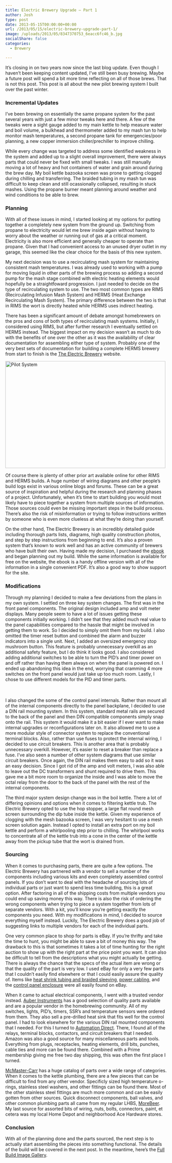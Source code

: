 ```yaml
---
title: Electric Brewery Upgrade – Part 1
author: Josh
type: post
date: 2013-05-15T00:00:00+00:00
url: /2013/05/15/electric-brewery-upgrade-part-1/
image: /uploads/2013/05/8347370753_6eacc6fc46_b.jpg
socialShare: false
categories:
  - Brewery

---
```

It’s closing in on two years now since the last blog update. Even though I haven’t been keeping content updated, I’ve still been busy brewing. Maybe a future post will spend a bit more time reflecting on all of those brews. That is not this post. This post is all about the new pilot brewing system I built over the past winter.

<!-- more -->

### Incremental Updates

I’ve been brewing on essentially the same propane system for the past several years with just a few minor tweaks here and there. A few of the tweaks were a sight gauge added to my main kettle to help measure water and boil volume, a bulkhead and thermometer added to my mash tun to help monitor mash temperatures, a second propane tank for emergencies/poor planning, a new copper immersion chiller/prechiller to improve chilling.

While every change was targeted to address some identified weakness in the system and added up to a slight overall improvement, there were always parts that could never be fixed with small tweaks. I was still manually moving a lot of heavy and hot containers of water and grain around during the brew day. My boil kettle bazooka screen was prone to getting clogged during chilling and transferring. The braided tubing in my mash tun was difficult to keep clean and still ocassionally collapsed, resulting in stuck mashes. Using the propane burner meant planning around weather and wind conditions to be able to brew.

### Planning

With all of these issues in mind, I started looking at my options for putting together a completely new system from the ground up. Switching from propane to electricity would let me brew inside again without having to worry about the weather or running out of gas at a critical moment. Electricity is also more efficient and generally cheaper to operate than propane. Given that I had convenient access to an unused dryer outlet in my garage, this seemed like the clear choice for the basis of this new system.

My next decision was to use a recirculating mash system for maintaining consistent mash temperatures. I was already used to working with a pump for moving liquid in other parts of the brewing process so adding a second pump for the mash stage combined with electric heating elements would hopefully be a straightfoward progression. I just needed to decide on the type of recirculating system to use. The two most common types are RIMS (Recirculating Infusion Mash System) and HERMS (Heat Exchange Recirculating Mash System). The primary difference between the two is that in RIMS the wort is directly heated while HERMS uses indirect heating.

There has been a significant amount of debate amongst homebrewers on the pros and cons of both types of recirculating mash systems. Initially, I considered using RIMS, but after further research I eventually settled on HERMS instead. The biggest impact on my decision wasn’t as much to do with the benefits of one over the other as it was the availability of clear documentation for assembling either type of system. Probably one of the very best sets of documentation for building a complete HERMS brewery from start to finish is the [The Electric Brewery][1] website.

[<img loading="lazy" title="Pilot System" src="http://farm9.staticflickr.com/8511/8427093799_c79beab5f3.jpg" alt="Pilot System" width="500" height="333" />][2]

Of course there is plenty of other prior art available online for other RIMS and HERMS builds. A huge number of wiring diagrams and other people’s build logs exist in various online blogs and forums. These can be a great source of inspiration and helpful during the research and planning phases of a project. Unfortunately, when it’s time to start building you would most likely have to piece together a system from multiple sources of information. Those sources could even be missing important steps in the build process. There’s also the risk of misinformation or trying to follow instructions written by someone who is even more clueless at what they’re doing than yourself.

On the other hand, The Electric Brewery is an incredibly detailed guide including thorough parts lists, diagrams, high quality construction photos, and step by step instructions from beginning to end. It’s also a proven system that’s known to work well and has an active community of brewers who have built their own. Having made my decision, I purchased the [ebook][3] and began planning out my build. While the same information is available for free on the website, the ebook is a handy offline version with all of the information in a single convenient PDF. It’s also a good way to show support for the site.

### Modifications

Through my planning I decided to make a few deviations from the plans in my own system. I settled on three key system changes. The first was in the front panel components. The original design included amp and volt meter displays. Many people seem to have a lot of issues getting these components initially working. I didn’t see that they added much real value to the panel capabilities compared to the hassle that might be involved in getting them to work. So I decided to simply omit them from my build. I also omitted the timer reset button and combined the alarm and buzzer indicators into a single unit. Next, I added an oversized emergency stop mushroom button. This feature is probably unnecessary overkill as an additional safety feature, but I do think it looks good. I also considered adding additional switches to be able to turn the PID’s and timer power on and off rather than having them always on when the panel is powered on. I ended up abandoning this idea in the end, worrying that cramming 4 more switches on the front panel would just take up too much room. Lastly, I chose to use different models for the PID and timer parts.

[  
<img class="left" title="DIN Rail" src="http://farm9.staticflickr.com/8356/8401548810_2e603bb537_n.jpg" alt="" />  
][4]  
I also changed the some of the control panel internals. Rather than mount all of the internal components directly to the panel backplane, I decided to use a DIN rail mounting system. In this system, standard metal rails are secured to the back of the panel and then DIN compatible components simply snap onto the rail. This system it would make it a bit easier if I ever want to make internal upgrades or reconfigurations later on. It also allowed me to use a more modular style of connector system to replace the conventional terminal blocks. Also, rather than use fuses to protect the internal wiring, I decided to use circuit breakers. This is another area that is probably unnecessary overkill. However, it’s easier to reset a breaker than replace a fuse. I’ve also seen a number of other system diagrams that use similar circuit breakers. Once again, the DIN rail makes them easy to add so it was an easy decision. Since I got rid of the amp and volt meters, I was also able to leave out the DC transformers and shunt required to drive them. This gave me a bit more room to organize the inside and I was able to move the octal relay from the door to the back of the panel with the rest of the internal components.

The third major system design change was in the boil kettle. There a lot of differing opinions and options when it comes to filtering kettle trub. The Electric Brewery opted to use the hop stopper, a large flat round mesh screen surrounding the dip tube inside the kettle. Given my experience of clogging with the mesh bazooka screen, I was very hesitant to use a mesh screen solution again. Instead I opted to install an extra port on my boil kettle and perform a whirlpooling step prior to chilling. The whirlpool works to concentrate all of the kettle trub into a cone in the center of the kettle away from the pickup tube that the wort is drained from.

### Sourcing

When it comes to purchasing parts, there are quite a few options. The Electric Brewery has partnered with a vendor to sell a number of the components including various kits and even completely assembled control panels. If you don’t want to deal with the headache of sourcing lots of individual parts or just want to spend less time building, this is a great option. After factoring in all of the shipping costs from multiple vendors you could end up saving money this way. There is also the risk of ordering the wrong components when trying to piece a system together from lots of separate vendors. With a kit, you’ll know you’re getting exactly the components you need. With my modifications in mind, I decided to source everything myself instead. Luckily, The Electric Brewery does a good job of suggesting links to multiple vendors for each of the individual parts.

One very common place to shop for parts is eBay. If you’re thrifty and take the time to hunt, you might be able to save a bit of money this way. The drawback to this is that sometimes it takes a lot of time hunting for the right auction to show up with the right part at the price point you want. It can also be difficult to tell from the descriptions what you might actually be getting. There is always the chance that the specs of the actual item are wrong or that the quality of the part is very low. I used eBay for only a very few parts that I couldn’t easily find elsewhere or that I could easily assure the quality of. Items like [heat shrink tubing and braided sleeving][5], [power cabling][6], and the [control panel enclosure][7] were all easily found on eBay.

When it came to actual electrical components, I went with a trusted vendor instead. [Auber Instruments][8] has a good selection of quality parts available and are a popular vendor in the homebrewing community. All of my switches, lights, PID’s, timers, SSR’s and temperature sensors were ordered from them. They also sell a pre-drilled heat sink that fits well for the control panel. I had to look elsewhere for the various DIN rail mounted components that I needed. For this I turned to [Automation Direct][9]. There, I found all of the relays, terminal blocks, contactors, and circuit breakers that I needed. Amazon was also a good source for many miscellaneous parts and tools. Everything from plugs, receptacles, heating elements, drill bits, punches, cable ties and more can be found there. Combined with a Prime membership giving me free two day shipping, this was often the first place I turned.

[McMaster-Carr][10] has a huge catalog of parts over a wide range of categories. When it comes to the kettle plumbing, there are a few pieces that can be difficult to find from any other vendor. Specificly sized high temperature o-rings, stainless steel washers, and other fittings can be found there. Most of the other stainless steel fittings are much more common and can be easily gotten from other sources. Quick disconnect components, ball valves, and other common plumbing parts all came from my regular LHBS, [MoreBeer][11]. My last source for assorted bits of wiring, nuts, bolts, connectors, paint, et cetera was my local Home Depot and neighborhood Ace Hardware stores.

### Conclusion

With all of the planning done and the parts sourced, the next step is to actually start assembling the pieces into something functional. The details of the build will be covered in the next post. In the meantime, here’s the [Full Build Image Gallery][12].

 [1]: http://theelectricbrewery.com/
 [2]: http://www.flickr.com/photos/quantumfish/8427093799/in/set-72157632366743343
 [3]: http://www.theelectricbrewery.com/the-complete-guide-to-building-your-brewery
 [4]: http://www.flickr.com/photos/quantumfish/8401548810/in/set-72157632366743343
 [5]: http://stores.ebay.com/FURRYLETTERS
 [6]: http://stores.ebay.com/Milspec-Direct/_i.html?_fsub=1058349014
 [7]: http://stores.ebay.com/Electrical-Replacement-Parts/Enclosures-Steel-/_i.html?_fsub=13&_sid=5125342&_trksid=p4634.c0.m322
 [8]: http://auberins.com/
 [9]: http://www.automationdirect.com/adc/Home/Home
 [10]: http://www.mcmaster.com/
 [11]: http://morebeer.com/
 [12]: http://www.flickr.com/photos/quantumfish/sets/72157632366743343/